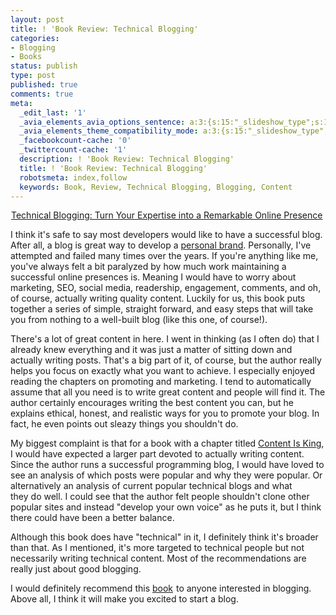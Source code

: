 ```yaml
---
layout: post
title: ! 'Book Review: Technical Blogging'
categories:
- Blogging
- Books
status: publish
type: post
published: true
comments: true
meta:
  _edit_last: '1'
  _avia_elements_avia_options_sentence: a:3:{s:15:"_slideshow_type";s:11:"fade_slider";s:19:"_slideshow_autoplay";s:5:"false";s:19:"_slideshow_duration";s:1:"5";}
  _avia_elements_theme_compatibility_mode: a:3:{s:15:"_slideshow_type";s:11:"fade_slider";s:19:"_slideshow_autoplay";s:5:"false";s:19:"_slideshow_duration";s:1:"5";}
  _facebookcount-cache: '0'
  _twittercount-cache: '1'
  description: ! 'Book Review: Technical Blogging'
  title: ! 'Book Review: Technical Blogging'
  robotsmeta: index,follow
  keywords: Book, Review, Technical Blogging, Blogging, Content
---
```

<a href="http://www.amazon.com/gp/product/1934356883/ref=as_li_ss_il?ie=UTF8&amp;tag=skalbontechno-20&amp;linkCode=as2&amp;camp=1789&amp;creative=390957&amp;creativeASIN=1934356883"><img class="alignleft" src="http://ws.assoc-amazon.com/widgets/q?_encoding=UTF8&amp;Format=_SL160_&amp;ASIN=1934356883&amp;MarketPlace=US&amp;ID=AsinImage&amp;WS=1&amp;tag=skalbontechno-20&amp;ServiceVersion=20070822" alt="" border="0" /></a><img style="border: none !important; margin: 0px !important;" src="http://www.assoc-amazon.com/e/ir?t=skalbontechno-20&amp;l=as2&amp;o=1&amp;a=1934356883" alt="" width="1" height="1" border="0" /><a href="http://www.amazon.com/gp/product/1934356883/ref=as_li_qf_sp_asin_tl?ie=UTF8&amp;tag=skalbontechno-20&amp;linkCode=as2&amp;camp=1789&amp;creative=9325&amp;creativeASIN=1934356883">Technical Blogging: Turn Your Expertise into a Remarkable Online Presence</a><img style="border: none !important; margin: 0px !important;" src="http://www.assoc-amazon.com/e/ir?t=skalbontechno-20&amp;l=as2&amp;o=1&amp;a=1934356883" alt="" width="1" height="1" border="0" />

I think it's safe to say most developers would like to have a successful blog. After all, a blog is great way to develop a <a href="http://www.codinghorror.com/blog/2006/04/your-personal-brand.html">personal brand</a>. Personally, I've attempted and failed many times over the years. If you're anything like me, you've always felt a bit paralyzed by how much work maintaining a successful online presences is. Meaning I would have to worry about marketing, SEO, social media, readership, engagement, comments, and oh, of course, actually writing quality content. Luckily for us, this book puts together a series of simple, straight forward, and easy steps that will take you from nothing to a well-built blog (like this one, of course!).

<!--more-->

There's a lot of great content in here. I went in thinking (as I often do) that I already knew everything and it was just a matter of sitting down and actually writing posts. That's a big part of it, of course, but the author really helps you focus on exactly what you want to achieve. I especially enjoyed reading the chapters on promoting and marketing. I tend to automatically assume that all you need is to write great content and people will find it. The author certainly encourages writing the best content you can, but he explains ethical, honest, and realistic ways for you to promote your blog. In fact, he even points out sleazy things you shouldn't do.

My biggest complaint is that for a book with a chapter titled <span style="text-decoration: underline;">Content Is King</span>, I would have expected a larger part devoted to actually writing content. Since the author runs a successful programming blog, I would have loved to see an analysis of which posts were popular and why they were popular. Or alternatively an analysis of current popular technical blogs and what they do well. I could see that the author felt people shouldn't clone other popular sites and instead "develop your own voice" as he puts it, but I think there could have been a better balance.

Although this book does have "technical" in it, I definitely think it's broader than that. As I mentioned, it's more targeted to technical people but not necessarily writing technical content. Most of the recommendations are really just about good blogging.

I would definitely recommend this <a href="http://www.amazon.com/gp/product/1934356883/ref=as_li_qf_sp_asin_tl?ie=UTF8&amp;tag=skalbontechno-20&amp;linkCode=as2&amp;camp=1789&amp;creative=9325&amp;creativeASIN=1934356883">book</a><img style="border: none !important; margin: 0px !important;" src="http://www.assoc-amazon.com/e/ir?t=skalbontechno-20&amp;l=as2&amp;o=1&amp;a=1934356883" alt="" width="1" height="1" border="0" /> to anyone interested in blogging. Above all, I think it will make you excited to start a blog.
